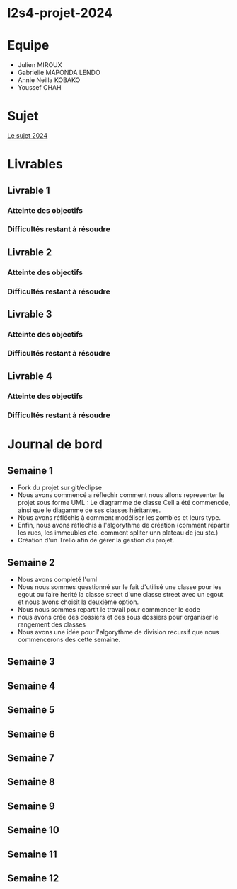 # l2s4-projet-2024


# Equipe

- Julien MIROUX
- Gabrielle MAPONDA LENDO
- Annie Neilla KOBAKO
- Youssef CHAH

# Sujet

[Le sujet 2024](https://www.fil.univ-lille.fr/~varre/portail/l2s4-projet/sujet2024.pdf)

# Livrables

## Livrable 1

### Atteinte des objectifs

### Difficultés restant à résoudre

## Livrable 2

### Atteinte des objectifs

### Difficultés restant à résoudre

## Livrable 3

### Atteinte des objectifs

### Difficultés restant à résoudre

## Livrable 4

### Atteinte des objectifs

### Difficultés restant à résoudre

# Journal de bord

## Semaine 1

- Fork du projet sur git/eclipse
- Nous avons commencé a réflechir comment nous allons representer le projet sous forme UML : Le diagramme de classe Cell a été commencée, ainsi que le diagamme de ses classes héritantes.
- Nous avons réfléchis à comment modéliser les zombies et leurs type. 
- Enfin, nous avons réfléchis à l'algorythme de création (comment répartir les rues, les immeubles etc. comment spliter unn plateau de jeu stc.)
- Création d'un Trello afin de gérer la gestion du projet.

## Semaine 2

- Nous avons completé l'uml 
- Nous nous sommes questionné sur le fait d'utilisé une classe pour les egout ou faire herité la classe street d'une classe street avec un egout et nous avons choisit la deuxième option.
- Nous nous sommes repartit le travail pour commencer le code
- nous avons crée des dossiers et des sous dossiers pour organiser le rangement des classes
- Nous avons une idée pour l'algorythme de division recursif que nous commencerons des cette semaine.

## Semaine 3

## Semaine 4

## Semaine 5

## Semaine 6

## Semaine 7

## Semaine 8

## Semaine 9

## Semaine 10

## Semaine 11

## Semaine 12
